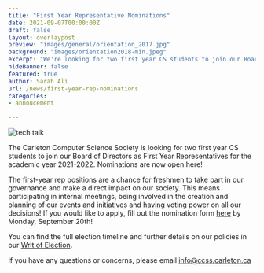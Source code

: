 ```yaml
---
title: "First Year Representative Nominations"
date: 2021-09-07T00:00:00Z
draft: false
layout: overlaypost
preview: "images/general/orientation_2017.jpg"
background: "images/orientation2018-min.jpeg"
excerpt: "We're looking for two first year CS students to join our Board of Directors as First Year Representatives."
hideBanner: false
featured: true
author: Sarah Ali
url: /news/first-year-rep-nominations
categories:
- annoucement

---
```

![tech talk](/images/news/2021-2022/fyr.jpg)

The Carleton Computer Science Society is looking for two first year CS students to join our Board of Directors as First Year Representatives for the academic year 2021-2022. Nominations are now open here!

The first-year rep positions are a chance for freshmen to take part in our governance and make a direct impact on our society. This means participating in internal meetings, being involved in the creation and planning of our events and initiatives and having voting power on all our decisions! If you would like to apply, fill out the nomination form [here](https://forms.gle/3VRESSiKu5toUHaBA) by Monday, September 20th!

You can find the full election timeline and further details on our policies in our [Writ of Election](https://drive.google.com/file/d/1RPF5VOTqRFaiyxgCMvsXrydtoitD-djs/view?usp=sharing).

If you have any questions or concerns, please email info@ccss.carleton.ca

